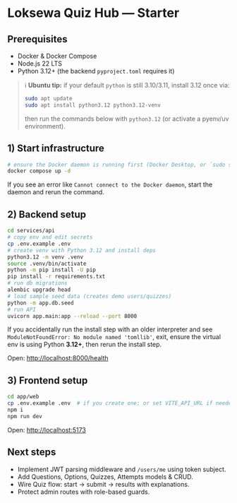 # Loksewa Quiz Hub — Starter

## Prerequisites
- Docker & Docker Compose
- Node.js 22 LTS
- Python 3.12+ (the backend `pyproject.toml` requires it)

> ℹ️ **Ubuntu tip:** if your default `python` is still 3.10/3.11, install 3.12 once via:
> ```bash
> sudo apt update
> sudo apt install python3.12 python3.12-venv
> ```
> then run the commands below with `python3.12` (or activate a pyenv/uv environment).

## 1) Start infrastructure
```bash
# ensure the Docker daemon is running first (Docker Desktop, or `sudo systemctl start docker` on Linux)
docker compose up -d
```

If you see an error like `Cannot connect to the Docker daemon`, start the daemon and rerun the command.

## 2) Backend setup

```bash
cd services/api
# copy env and edit secrets
cp .env.example .env
# create venv with Python 3.12 and install deps
python3.12 -m venv .venv
source .venv/bin/activate
python -m pip install -U pip
pip install -r requirements.txt
# run db migrations
alembic upgrade head
# load sample seed data (creates demo users/quizzes)
python -m app.db.seed
# run API
uvicorn app.main:app --reload --port 8000
```

If you accidentally run the install step with an older interpreter and see
`ModuleNotFoundError: No module named 'tomllib'`, exit, ensure the virtual env
is using Python **3.12+**, then rerun the install step.

Open: [http://localhost:8000/health](http://localhost:8000/health)

## 3) Frontend setup

```bash
cd app/web
cp .env.example .env  # if you create one; or set VITE_API_URL if needed
npm i
npm run dev
```

Open: [http://localhost:5173](http://localhost:5173)

## Next steps

* Implement JWT parsing middleware and `/users/me` using token subject.
* Add Questions, Options, Quizzes, Attempts models & CRUD.
* Wire Quiz flow: start → submit → results with explanations.
* Protect admin routes with role-based guards.
